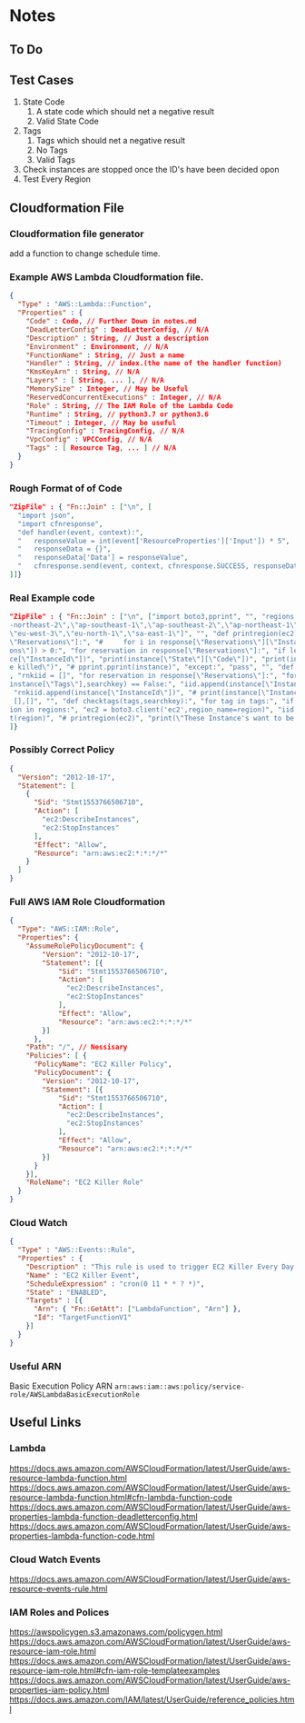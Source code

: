 # Notes

## To Do

## Test Cases

1. State Code
   1. A state code which should net a negative result
   2. Valid State Code
2. Tags
   1. Tags which should net a negative result
   2. No Tags
   3. Valid Tags
3. Check instances are stopped once the ID's have been decided opon
4. Test Every Region


## Cloudformation File

### Cloudformation file generator
add a function to change schedule time.

### Example AWS Lambda Cloudformation file.

```json
{
  "Type" : "AWS::Lambda::Function",
  "Properties" : {
    "Code" : Code, // Further Down in notes.md
    "DeadLetterConfig" : DeadLetterConfig, // N/A
    "Description" : String, // Just a description
    "Environment" : Environment, // N/A
    "FunctionName" : String, // Just a name
    "Handler" : String, // index.(the name of the handler function)
    "KmsKeyArn" : String, // N/A
    "Layers" : [ String, ... ], // N/A
    "MemorySize" : Integer, // May be Useful
    "ReservedConcurrentExecutions" : Integer, // N/A
    "Role" : String, // The IAM Role of the Lambda Code
    "Runtime" : String, // python3.7 or python3.6
    "Timeout" : Integer, // May be useful
    "TracingConfig" : TracingConfig, // N/A
    "VpcConfig" : VPCConfig, // N/A
    "Tags" : [ Resource Tag, ... ] // N/A
  }
}
```

### Rough Format of of Code

```json
"ZipFile" : { "Fn::Join" : ["\n", [
  "import json",
  "import cfnresponse",
  "def handler(event, context):",
  "   responseValue = int(event['ResourceProperties']['Input']) * 5",
  "   responseData = {}",
  "   responseData['Data'] = responseValue",
  "   cfnresponse.send(event, context, cfnresponse.SUCCESS, responseData, \"CustomResourcePhysicalID\")"
]]}
```

### Real Example code
```json
"ZipFile" : { "Fn::Join" : ["\n", ["import boto3,pprint", "", "regions = [\"us-east-2\",\"us-east-1\",\"us-west-1\",\"us-west-2\",\"ap-south-1\",\"ap-northeast-3\",\"ap
-northeast-2\",\"ap-southeast-1\",\"ap-southeast-2\",\"ap-northeast-1\",\"ca-central-1\",\"cn-north-1\",\"cn-northwest-1\",\"eu-central-1\",\"eu-west-1\",\"eu-west-2\",
\"eu-west-3\",\"eu-north-1\",\"sa-east-1\"]", "", "def printregion(ec2):", "try:", "response = ec2.describe_instances()", "# iid = []", "# if \"Instances\" in response[
\"Reservations\"]:", "#     for i in response[\"Reservations\"][\"Instances\"]:", "#         iid += i[\"InstanceId\"]", "#     print(iid)", "if len(response[\"Reservati
ons\"]) > 0:", "for reservation in response[\"Reservations\"]:", "if len(reservation[\"Instances\"]) > 0:", "for instance in reservation[\"Instances\"]:", "print(instan
ce[\"InstanceId\"])", "print(instance[\"State\"][\"Code\"])", "print(instance[\"Tags\"])", "if checktags(instance[\"Tags\"],\"kill_daily\"):", "print(\"This shouldn't b
e killed\")", "# pprint.pprint(instance)", "except:", "pass", "", "def getidforkillingregion(ec2,searchkey):", "try:", "response = ec2.describe_instances()", "iid = []"
, "rnkiid = []", "for reservation in response[\"Reservations\"]:", "for instance in reservation[\"Instances\"]:", "if instance[\"State\"][\"Code\"] == 16 and checktags(
instance[\"Tags\"],searchkey) == False:", "iid.append(instance[\"InstanceId\"])", "if instance[\"State\"][\"Code\"] == 16 and checktags(instance[\"Tags\"],searchkey):",
 "rnkiid.append(instance[\"InstanceId\"])", "# print(instance[\"InstanceId\"],\" is running but does not want to be killed.\")", "return iid,rnkiid", "except:", "return
 [],[]", "", "def checktags(tags,searchkey):", "for tag in tags:", "if tag[\"Key\"] == searchkey:", "return True", "return False", "", "", "#Main Program", "", "for reg
ion in regions:", "ec2 = boto3.client('ec2',region_name=region)", "iid,rnkiid = getidforkillingregion(ec2,\"kill_daily\")", "if len(iid) > 0 or len(rnkiid) > 0:", "prin
t(region)", "# printregion(ec2)", "print(\"These Instance's want to be stopped \",iid)", "print(\"These Instance's are running but don't want to be stopped \",rnkiid)"]
]}
```


### Possibly Correct Policy 

```json
{
  "Version": "2012-10-17",
  "Statement": [
    {
      "Sid": "Stmt1553766506710",
      "Action": [
        "ec2:DescribeInstances",
        "ec2:StopInstances"
      ],
      "Effect": "Allow",
      "Resource": "arn:aws:ec2:*:*:*/*"
    }
  ]
}
```

### Full AWS IAM Role Cloudformation
```json
{
  "Type": "AWS::IAM::Role",
  "Properties": {
    "AssumeRolePolicyDocument": {
        "Version": "2012-10-17",
        "Statement": [{
            "Sid": "Stmt1553766506710",
            "Action": [
              "ec2:DescribeInstances",
              "ec2:StopInstances"
            ],
            "Effect": "Allow",
            "Resource": "arn:aws:ec2:*:*:*/*"
        }]
      },
    "Path": "/", // Nessisary
    "Policies": [ {
      "PolicyName": "EC2 Killer Policy",
      "PolicyDocument": {
        "Version": "2012-10-17",
        "Statement": [{
            "Sid": "Stmt1553766506710",
            "Action": [
              "ec2:DescribeInstances",
              "ec2:StopInstances"
            ],
            "Effect": "Allow",
            "Resource": "arn:aws:ec2:*:*:*/*"
        }]
      }
    }],
    "RoleName": "EC2 Killer Role"
  }
}
```

### Cloud Watch

```json
{
  "Type" : "AWS::Events::Rule",
  "Properties" : {
    "Description" : "This rule is used to trigger EC2 Killer Every Day at 11pm to kill instances which are not protected",
    "Name" : "EC2 Killer Event",
    "ScheduleExpression" : "cron(0 11 * * ? *)",
    "State" : "ENABLED",
    "Targets" : [{
      "Arn": { "Fn::GetAtt": ["LambdaFunction", "Arn"] },
      "Id": "TargetFunctionV1"
    }]
  }
}
```

### Useful ARN
Basic Execution Policy ARN `arn:aws:iam::aws:policy/service-role/AWSLambdaBasicExecutionRole`

## Useful Links

### Lambda 

https://docs.aws.amazon.com/AWSCloudFormation/latest/UserGuide/aws-resource-lambda-function.html
https://docs.aws.amazon.com/AWSCloudFormation/latest/UserGuide/aws-resource-lambda-function.html#cfn-lambda-function-code
https://docs.aws.amazon.com/AWSCloudFormation/latest/UserGuide/aws-properties-lambda-function-deadletterconfig.html
https://docs.aws.amazon.com/AWSCloudFormation/latest/UserGuide/aws-properties-lambda-function-code.html

### Cloud Watch Events

https://docs.aws.amazon.com/AWSCloudFormation/latest/UserGuide/aws-resource-events-rule.html

### IAM Roles and Polices

https://awspolicygen.s3.amazonaws.com/policygen.html
https://docs.aws.amazon.com/AWSCloudFormation/latest/UserGuide/aws-resource-iam-role.html
https://docs.aws.amazon.com/AWSCloudFormation/latest/UserGuide/aws-resource-iam-role.html#cfn-iam-role-templateexamples
https://docs.aws.amazon.com/AWSCloudFormation/latest/UserGuide/aws-properties-iam-policy.html
https://docs.aws.amazon.com/IAM/latest/UserGuide/reference_policies.html